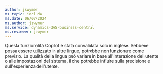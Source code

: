 ```yaml
---
author: jswymer
ms.topic: include
ms.date: 06/07/2024
ms.author: jswymer
ms.service: dynamics-365-business-central
ms.reviewer: jswymer
---
```

Questa funzionalità Copilot è stata convalidata solo in inglese. Sebbene possa essere utilizzato in altre lingue, potrebbe non funzionare come previsto. La qualità della lingua può variare in base all'interazione dell'utente o alle impostazioni del sistema, il che potrebbe influire sulla precisione e sull'esperienza dell'utente.